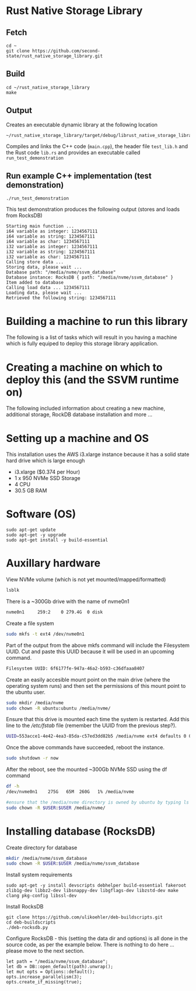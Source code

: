 # Rust Native Storage Library

## Fetch
```
cd ~
git clone https://github.com/second-state/rust_native_storage_library.git
```
## Build
```
cd ~/rust_native_storage_library
make
```
## Output
Creates an executable dynamic library at the following location
```
~/rust_native_storage_library/target/debug/librust_native_storage_library.so
```
Compiles and links the C++ code (`main.cpp`), the header file `test_lib.h` and the Rust code `lib.rs` and provides an executable called `run_test_demonstration`
## Run example C++ implementation (test demonstration)
```
./run_test_demonstration
```
This test demonstration produces the following output (stores and loads from RocksDB)
```
Starting main function ...
i64 variable as integer: 1234567111
i64 variable as string: 1234567111
i64 variable as char: 1234567111
i32 variable as integer: 1234567111
i32 variable as string: 1234567111
i32 variable as char: 1234567111
Calling store data ... 
Storing data, please wait ...
Database path: "/media/nvme/ssvm_database"
Database instance: RocksDB { path: "/media/nvme/ssvm_database" }
Item added to database
Calling load data ... 1234567111
Loading data, please wait ...
Retrieved the following string: 1234567111
```

# Building a machine to run this library

The following is a list of tasks which will result in you having a machine which is fully equiped to deploy this storage library application.

# Creating a machine on which to deploy this (and the SSVM runtime on)
The following included information about creating a new machine, additional storage, RockDB database installation and more ...

# Setting up a machine and OS
This installation uses the AWS i3.xlarge instance because it has a solid state hard drive which is large enough
- i3.xlarge ($0.374 per Hour)
- 1 x 950 NVMe SSD Storage
- 4 CPU
- 30.5 GB RAM

# Software (OS)
```
sudo apt-get update
sudo apt-get -y upgrade
sudo apt-get install -y build-essential
```

# Auxillary hardware
View NVMe volume (which is not yet mounted/mapped/formatted)
```bash
lsblk
```
There is a ~300Gb drive with the name of nvme0n1
```bash
nvme0n1     259:2    0 279.4G  0 disk 
```
Create a file system
```bash
sudo mkfs -t ext4 /dev/nvme0n1 
```
Part of the output from the above mkfs command will include the Filesystem UUID. Cut and paste this UUID because it will be used in an upcoming command.
```bash
Filesystem UUID: 6f6177fe-947a-46a2-b593-c36dfaaa8407
```
Create an easily accesible mount point on the main drive (where the operating system runs) and then set the permissions of this mount point to the ubuntu user.
```bash
sudo mkdir /media/nvme
sudo chown -R ubuntu:ubuntu /media/nvme/
```
Ensure that this drive is mounted each time the system is restarted. Add this line to the */etc/fstab* file (remember the UUID from the previous step?).
```bash
UUID=553acce1-4e42-4ea3-85da-c57ed3dd82b5 /media/nvme ext4 defaults 0 0
```
Once the above commands have succeeded, reboot the instance.
```bash
sudo shutdown -r now
```
After the reboot, see the mounted ~300Gb NVMe SSD using the df command
```bash
df -h
/dev/nvme0n1    275G   65M  260G   1% /media/nvme
```
```bash
#ensure that the /media/nvme directory is owned by ubuntu by typing ls -la /media/nvme If it is not then type the following command
sudo chown -R $USER:$USER /media/nvme/
```

# Installing database (RocksDB)
Create directory for database
```bash
mkdir /media/nvme/ssvm_database
sudo chown -R $USER:$USER /media/nvme/ssvm_database
```

Install system requirements
```
sudo apt-get -y install devscripts debhelper build-essential fakeroot zlib1g-dev libbz2-dev libsnappy-dev libgflags-dev libzstd-dev make clang pkg-config libssl-dev
```
Install RocksDB
```
git clone https://github.com/ulikoehler/deb-buildscripts.git
cd deb-buildscripts
./deb-rocksdb.py
```
Configure RocksDB - this (setting the data dir and options) is all done in the source code, as per the example below. There is nothing to do here ... please move to the next section.
```
let path = "/media/nvme/ssvm_database";
let db = DB::open_default(path).unwrap();
let mut opts = Options::default();
opts.increase_parallelism(3);
opts.create_if_missing(true);
```

